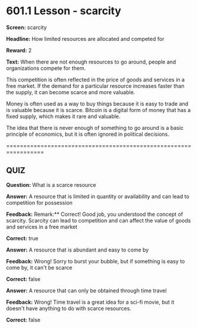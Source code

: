 # 601.1 Lesson - scarcity

**Screen:** scarcity

**Headline:** How limited resources are allocated and competed for

**Reward:** 2

**Text:** When there are not enough resources to go around, people and organizations compete for them.

This competition is often reflected in the price of goods and services in a free market. If the demand for a particular resource increases faster than the supply, it can become scarce and more valuable.

Money is often used as a way to buy things because it is easy to trade and is valuable because it is scarce. Bitcoin is a digital form of money that has a fixed supply, which makes it rare and valuable.

The idea that there is never enough of something to go around is a basic principle of economics, but it is often ignored in political decisions.


=================================================================

## QUIZ

**Question:** What is a scarce resource


**Answer:** A resource that is limited in quantity or availability and can lead to competition for possession

**Feedback:** Remark:** Correct! Good job, you understood the concept of scarcity. Scarcity can lead to competition and can affect the value of goods and services in a free market

**Correct:** true

**Answer:** A resource that is abundant and easy to come by

**Feedback:** Wrong! Sorry to burst your bubble, but if something is easy to come by, it can&#x27;t be scarce

**Correct:** false

**Answer:** A resource that can only be obtained through time travel

**Feedback:** Wrong! Time travel is a great idea for a sci-fi movie, but it doesn&#x27;t have anything to do with scarce resources.

**Correct:** false


<figure><img src="../.gitbook/assets/601-01.png" alt=""><figcaption></figcaption></figure>


